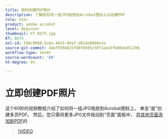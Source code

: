 ```yaml
---
title: 即时创建PDF照片
description: 了解如何将一组JPG拖放到Acrobat图标上以创建PDF
role: User
product: adobe acrobat
level: Beginner
thumbnail: KT-8575.jpg
KT: 8575
exl-id: 598c9008-5c8a-46e5-86af-d814e8060e3a
source-git-commit: 4ebf9594025f98f0505c58f1ab43fb864ed51206
workflow-type: tm+mt
source-wordcount: '80'
ht-degree: 6%

---
```


# 立即创建PDF照片

这个60秒的视频教程介绍了如何将一组JPG拖放到Acrobat图标上。 单击“是”创建多页PDF。 然后，您只需将更多JPG文件拖动到“页面”面板中， [将其他页面添加到PDF](https://www.adobe.com/acrobat/online/add-pages-to-pdf.html)的

>[!VIDEO](https://video.tv.adobe.com/v/336365?quality=12&learn=on&hidetitle=true)
